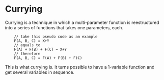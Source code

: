 # Currying

Currying is a technique in which a multi-parameter function is reestructured into a series of functions that takes one parameters, each.

```
    // take this pseudo code as an example
    F(A, B, C) = X+Y
    // equals to
    F(A) + F(B) + F(C) = X+Y
    // therefore
    F(A, B, C) = F(A) + F(B) + F(C)
```
This is what currying is. It turns possible to have a 1-variable function and get several variables in sequence.